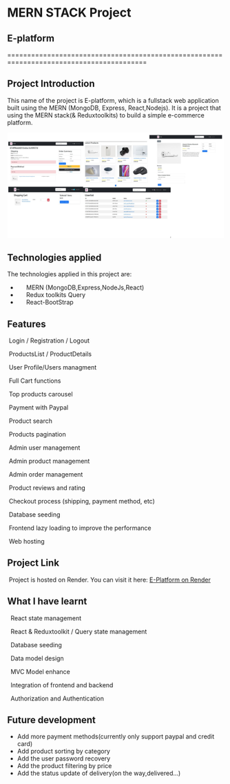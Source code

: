 # MERN STACK Project

## E-platform

=========================================================================================

## Project Introduction

This name of the project is E-platform, which is a fullstack web application
built using the MERN (MongoDB, Express, React,Nodejs).
It is a project that using the MERN stack(& Reduxtoolkits) to build a simple e-commerce platform.

![intro](./frontend/public/images/5in1.jpg)

## Technologies applied

The technologies applied in this project are:

- ⠀⠀MERN (MongoDB,Express,NodeJs,React)
- ⠀⠀Redux toolkits Query
- ⠀⠀React-BootStrap

## Features

&nbsp;Login / Registration / Logout

&nbsp;ProductsList / ProductDetails

&nbsp;User Profile/Users managment

&nbsp;Full Cart functions

&nbsp;Top products carousel

&nbsp;Payment with Paypal

&nbsp;Product search

&nbsp;Products pagination

&nbsp;Admin user management

&nbsp;Admin product management

&nbsp;Admin order management

&nbsp;Product reviews and rating

&nbsp;Checkout process (shipping, payment method, etc)

&nbsp;Database seeding

&nbsp;Frontend lazy loading to improve the performance

&nbsp;Web hosting

## Project Link

&nbsp;Project is hosted on Render. You can visit it here: [E-Platform on Render](https://e-shop-single-service.onrender.com/)

## What I have learnt

  &nbsp; React state management

  &nbsp; React & Reduxtoolkit / Query state management

  &nbsp; Database seeding

  &nbsp; Data model design

  &nbsp; MVC Model enhance

  &nbsp; Integration of frontend and backend

  &nbsp; Authorization and Authentication

## Future development

- Add more payment methods(currently only support paypal and credit card)
- Add product sorting by category
- Add the user password recovery
- Add the product filtering by price
- Add the status update of delivery(on the way,delivered...)

